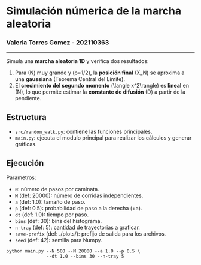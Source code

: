 # Simulación númerica de la marcha aleatoria

### Valeria Torres Gomez - 202110363
---

Simula una **marcha aleatoria 1D** y verifica dos resultados:

1. Para \(N\) muy grande y \(p=1/2\), la **posición final** \(X_N\) se aproxima a una **gaussiana** (Teorema Central del Límite).
2. El **crecimiento del segundo momento** \(\langle x^2\rangle\) es **lineal** en \(N\), lo que permite estimar la **constante de difusión** \(D\) a partir de la pendiente.

## Estructura
- `src/random_walk.py`: contiene las funciones principales.
- `main.py`: ejecuta el modulo principal para realizar los cálculos y generar gráficas.

## Ejecución

Parametros:

- `N`: número de pasos por caminata.
- `M` (def: 20000): número de corridas independientes.
- `a` (def: 1.0): tamaño de paso.
- `p` (def: 0.5): probabilidad de paso a la derecha (+a).
- `dt` (def: 1.0): tiempo por paso.
- `bins` (def: 30): bins del histograma.
- `n-tray` (def: 5): cantidad de trayectorias a graficar.
- `save-prefix` (def: ./plots/): prefijo de salida para los archivos.
- `seed` (def: 42): semilla para Numpy.

```
python main.py --N 500 --M 20000 --a 1.0 --p 0.5 \
               --dt 1.0 --bins 30 --n-tray 5
```

